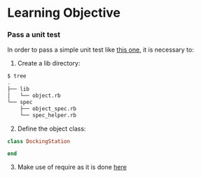 # Learning Objective

### Pass a unit test

In order to pass a simple unit test like [this one](describe.md), it is necessary to:

1) Create a lib directory:
```sh
$ tree
.
├── lib
│   └── object.rb
└── spec
    ├── object_spec.rb
    └── spec_helper.rb
```

2) Define the object class:
```ruby
class DockingStation

end
```

3) Make use of require as it is done [here](require.md)
